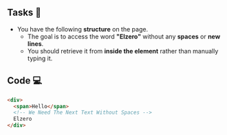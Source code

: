 ## Tasks 🎯

- You have the following **structure** on the page.
  - The goal is to access the word **"Elzero"** without any **spaces** or **new lines**.
  - You should retrieve it from **inside the element** rather than manually typing it.

## Code 💻

```html
<div>
  <span>Hello</span>
  <!-- We Need The Next Text Without Spaces -->
  Elzero
</div>
```
